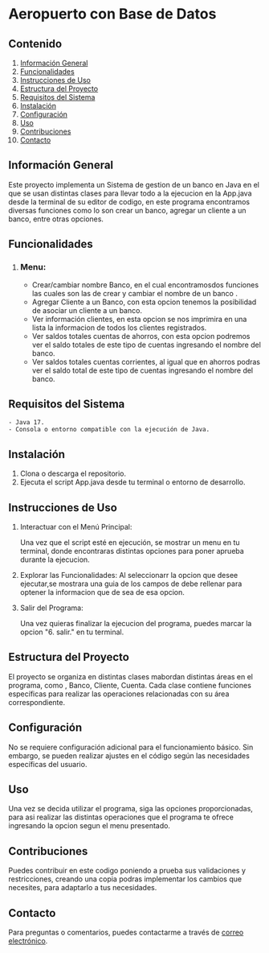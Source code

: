# Aeropuerto con Base de Datos

## Contenido

1. [Información General](#información-general)
2. [Funcionalidades](#funcionalidades)
3. [Instrucciones de Uso](#instrucciones-de-uso)
4. [Estructura del Proyecto](#estructura-del-proyecto)
5. [Requisitos del Sistema](#requisitos-del-sistema)
6. [Instalación](#instalación)
7. [Configuración](#configuración)
8. [Uso](#uso)
9. [Contribuciones](#contribuciones)
10. [Contacto](#contacto)

## Información General

Este proyecto implementa un Sistema de gestion de un banco en Java en el que se usan distintas clases para llevar todo a la ejecucion en la App.java desde la terminal de su editor de codigo, en este programa encontramos diversas funciones como lo son crear un banco, agregar un cliente a un banco, entre otras opciones.

## Funcionalidades

1. ### Menu:

    - Crear/cambiar nombre Banco, en el cual encontramosdos funciones las cuales son las de crear y cambiar el nombre de un banco .
    - Agregar Cliente a un Banco, con esta opcion tenemos la posibilidad de asociar un cliente a un banco.
    - Ver información clientes, en esta opcion se nos imprimira en una lista la informacion de todos los clientes registrados.
    - Ver saldos totales cuentas de ahorros, con esta opcion podremos ver el saldo totales de este tipo de cuentas ingresando el nombre del banco.
    - Ver saldos totales cuentas corrientes, al igual que en ahorros podras ver el saldo total de este tipo de cuentas ingresando el nombre del banco.
    

## Requisitos del Sistema

    - Java 17.
    - Consola o entorno compatible con la ejecución de Java.

## Instalación
1. Clona o descarga el repositorio.
2. Ejecuta el script App.java desde tu terminal o entorno de desarrollo.


## Instrucciones de Uso
1. Interactuar con el Menú Principal:

    Una vez que el script esté en ejecución, se mostrar un menu en tu terminal, donde encontraras distintas opciones para poner aprueba durante la ejecucion.

2. Explorar las Funcionalidades:
    Al seleccionarr  la opcion que desee ejecutar,se mostrara una guia de los campos de debe rellenar para optener la informacion que de sea de esa opcion.


3. Salir del Programa:

    Una vez quieras finalizar la ejecucion del programa, puedes marcar la opcion "6. salir." en tu terminal.

## Estructura del Proyecto

El proyecto se organiza en distintas clases mabordan distintas áreas en el programa, como , Banco, Cliente, Cuenta. Cada clase contiene funciones específicas para realizar las operaciones relacionadas con su área correspondiente.


## Configuración

No se requiere configuración adicional para el funcionamiento básico. Sin embargo, se pueden realizar ajustes en el código según las necesidades específicas del usuario.

## Uso

Una vez se decida utilizar el programa, siga las opciones proporcionadas, para asi realizar las distintas operaciones que el programa te ofrece ingresando la opcion segun el menu presentado.

## Contribuciones

Puedes contribuir en este codigo poniendo a prueba sus validaciones y restricciones, creando una copia podras implementar los cambios que necesites, para adaptarlo a tus necesidades.


## Contacto

Para preguntas o comentarios, puedes contactarme a través de [correo electrónico](alanisdeavilat@gmail.com).
